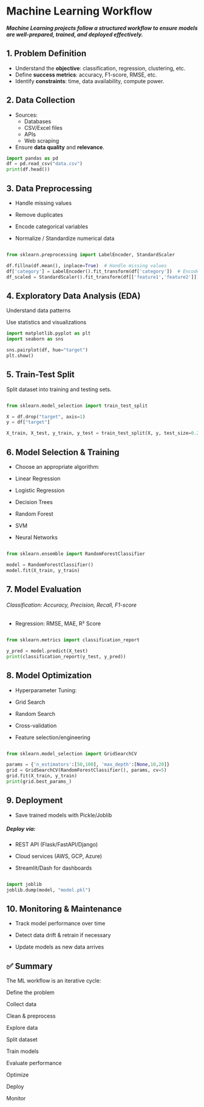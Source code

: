 # Machine Learning Workflow

***Machine Learning projects follow a structured **workflow** to ensure models are well-prepared, trained, and deployed effectively.***


## 1. Problem Definition
- Understand the **objective**: classification, regression, clustering, etc.
- Define **success metrics**: accuracy, F1-score, RMSE, etc.
- Identify **constraints**: time, data availability, compute power.


## 2. Data Collection
- Sources:
  - Databases
  - CSV/Excel files
  - APIs
  - Web scraping
- Ensure **data quality** and **relevance**.

```python
import pandas as pd
df = pd.read_csv("data.csv")
print(df.head())
```

## 3. Data Preprocessing
- Handle missing values

- Remove duplicates

- Encode categorical variables

- Normalize / Standardize numerical data

```python

from sklearn.preprocessing import LabelEncoder, StandardScaler

df.fillna(df.mean(), inplace=True)  # Handle missing values
df['category'] = LabelEncoder().fit_transform(df['category'])  # Encode categorical
df_scaled = StandardScaler().fit_transform(df[['feature1','feature2']])

```

## 4. Exploratory Data Analysis (EDA)
Understand data patterns

Use statistics and visualizations

```python
import matplotlib.pyplot as plt
import seaborn as sns

sns.pairplot(df, hue="target")
plt.show()
```

## 5. Train-Test Split
Split dataset into training and testing sets.

```python

from sklearn.model_selection import train_test_split

X = df.drop("target", axis=1)
y = df["target"]

X_train, X_test, y_train, y_test = train_test_split(X, y, test_size=0.2, random_state=42)

```

## 6. Model Selection & Training

- Choose an appropriate algorithm:

- Linear Regression

- Logistic Regression

- Decision Trees

- Random Forest

- SVM

- Neural Networks

```python

from sklearn.ensemble import RandomForestClassifier

model = RandomForestClassifier()
model.fit(X_train, y_train)
```

## 7. Model Evaluation
###### Classification: Accuracy, Precision, Recall, F1-score

- Regression: RMSE, MAE, R² Score

```python

from sklearn.metrics import classification_report

y_pred = model.predict(X_test)
print(classification_report(y_test, y_pred))

```

## 8. Model Optimization

- Hyperparameter Tuning:

- Grid Search

- Random Search

- Cross-validation

- Feature selection/engineering

```python

from sklearn.model_selection import GridSearchCV

params = {'n_estimators':[50,100], 'max_depth':[None,10,20]}
grid = GridSearchCV(RandomForestClassifier(), params, cv=5)
grid.fit(X_train, y_train)
print(grid.best_params_)
```

## 9. Deployment

- Save trained models with Pickle/Joblib

##### Deploy via:

- REST API (Flask/FastAPI/Django)

- Cloud services (AWS, GCP, Azure)

- Streamlit/Dash for dashboards

```python

import joblib
joblib.dump(model, "model.pkl")

```

## 10. Monitoring & Maintenance

- Track model performance over time

- Detect data drift & retrain if necessary

- Update models as new data arrives

## ✅ Summary
The ML workflow is an iterative cycle:

Define the problem

Collect data

Clean & preprocess

Explore data

Split dataset

Train models

Evaluate performance

Optimize

Deploy

Monitor
